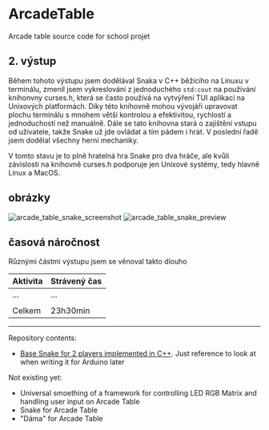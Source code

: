 # ArcadeTable
Arcade table source code for school projet

## 2. výstup
Během tohoto výstupu jsem dodělával Snaka v C++ běžícího na Linuxu v terminálu, zmeníl jsem vykreslování z jednoduchého `std:cout` na používání knihonvny curses.h, která se často používá na vytvýření TUI aplikací na Unixových platformách. Díky této knihovně mohou vývojáři upravovat plochu terminálu s mnohem větší kontrolou a efektivitou, rychlostí a jednoduchostí než manuálně. Dále se tato knihovna stará o zajištění vstupu od uživatele, takže Snake už jde ovládat a tím pádem i hrát. V poslední řadě jsem dodělal všechny herní mechaniky.

V tomto stavu je to plně hratelná hra Snake pro dva hráče, ale kvůli závislosti na knihovně curses.h podporuje jen Unixové systémy, tedy hlavně Linux a MacOS.

## obrázky
![arcade_table_snake_screenshot](https://github.com/ur-fault/ArcadeTable/assets/42314964/5c065aff-fd6c-4e49-98ea-c0fc5c73d3f9)
![arcade_table_snake_preview](https://github.com/ur-fault/ArcadeTable/assets/42314964/9ebaa3ce-b37b-4cdd-8a18-678333d44583)

## časová náročnost

Různými částmi výstupu jsem se věnoval takto dlouho

| Aktivita                 | Strávený čas  |
| ------------------------ | ------------- |
| ...                      | ...           |
|                          |               |
| Celkem                   | 23h30min      |

---
Repository contents:
- [Base Snake for 2 players implemented in C++](https://github.com/ur-fault/ArcadeTable/tree/master/SnakeCpp). Just reference to look at when writing it for Arduino later

Not existing yet:
- Universal smoething of a framework for controlling LED RGB Matrix and handling user input on Arcade Table
- Snake for Arcade Table
- "Dáma" for Arcade Table
